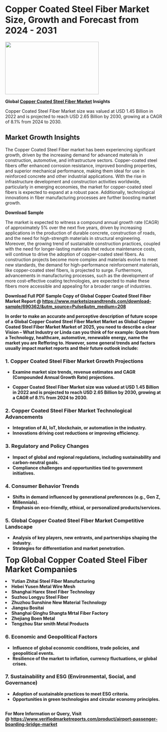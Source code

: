 <H1>Copper Coated Steel Fiber Market Size, Growth and Forecast from 2024 - 2031</H1><img class="aligncenter size-medium wp-image-584254" src="https://thirdeyenews.in/wp-content/uploads/2024/09/Global-Market-Research-300x168.jpeg" alt="" width="300" height="168" /><p><strong>Global&nbsp;<a href="https://www.marketsizeandtrends.com/download-sample/690362/&amp;utm_source=Pulse&amp;utm_medium=208">Copper Coated Steel Fiber Market</a> Insights</strong></p><p>Copper Coated Steel Fiber Market size was valued at USD 1.45 Billion in 2022 and is projected to reach USD 2.65 Billion by 2030, growing at a CAGR of 8.1% from 2024 to 2030.</p><p><h2>Market Growth Insights</h2> <p>The Copper Coated Steel Fiber market has been experiencing significant growth, driven by the increasing demand for advanced materials in construction, automotive, and infrastructure sectors. Copper-coated steel fibers offer enhanced corrosion resistance, improved bonding properties, and superior mechanical performance, making them ideal for use in reinforced concrete and other industrial applications. With the rise in infrastructure development and construction activities worldwide, particularly in emerging economies, the market for copper-coated steel fibers is expected to expand at a robust pace. Additionally, technological innovations in fiber manufacturing processes are further boosting market growth.</p> <p><strong>Download Sample</strong></p> <p>The market is expected to witness a compound annual growth rate (CAGR) of approximately 5% over the next five years, driven by increasing applications in the production of durable concrete, construction of roads, and the need for high-strength materials in structural engineering. Moreover, the growing trend of sustainable construction practices, coupled with the need for longer-lasting materials that reduce maintenance costs, will continue to drive the adoption of copper-coated steel fibers. As construction projects become more complex and materials evolve to meet new standards, the demand for high-performance reinforcement materials, like copper-coated steel fibers, is projected to surge. Furthermore, advancements in manufacturing processes, such as the development of more cost-effective coating technologies, are expected to make these fibers more accessible and appealing for a broader range of industries. <p><strong></p><p><span class=""><strong>Download Full PDF Sample Copy of Global Copper Coated Steel Fiber Market Report</strong> @ <a href="https://www.marketsizeandtrends.com/download-sample/690362/&amp;utm_source=Pulse&amp;utm_medium=208" target="_blank">https://www.marketsizeandtrends.com/download-sample/690362/&amp;utm_source=Pulse&amp;utm_medium=208</a></span></p><p>In order to make an accurate and perceptive description of future scope of a Global&nbsp;Copper Coated Steel Fiber Market Market as Global&nbsp;Copper Coated Steel Fiber Market Market of 2025, you need to describe a clear Vision &ndash; What Industry or Linda can you think of for example: Quote from a Technology, healthcare, automotive, renewable energy, name the market you are Reffering to. However, some general trends and factors usually impact market reports and their future outlook include:</p><h3>1.&nbsp;<strong>Copper Coated Steel Fiber Market Growth Projections</strong></h3><ul><li>Examine market size trends, revenue estimates and CAGR (Compounded Annual Growth Rate) projections.</li><li><p>Copper Coated Steel Fiber Market size was valued at USD 1.45 Billion in 2022 and is projected to reach USD 2.65 Billion by 2030, growing at a CAGR of 8.1% from 2024 to 2030.</p></li></ul><h3>2.&nbsp;<strong>Copper Coated Steel Fiber Market Technological Advancements</strong></h3><ul><li>Integration of AI, IoT, blockchain, or automation in the industry.</li><li>Innovations driving cost reductions or improving efficiency.</li></ul><h3>3.&nbsp;<strong>Regulatory and Policy Changes</strong></h3><ul><li>Impact of global and regional regulations, including sustainability and carbon-neutral goals.</li><li>Compliance challenges and opportunities tied to government initiatives.</li></ul><h3>4.&nbsp;<strong>Consumer Behavior Trends</strong></h3><ul><li>Shifts in demand influenced by generational preferences (e.g., Gen Z, Millennials).</li><li>Emphasis on eco-friendly, ethical, or personalized products/services.</li></ul><h3>5.&nbsp;<strong>Global Copper Coated Steel Fiber Market Competitive Landscape</strong></h3><ul><li>Analysis of key players, new entrants, and partnerships shaping the industry.</li><li>Strategies for differentiation and market penetration.</li></ul><p data-pm-slice="1 1 []"><span style="color: inherit; font-family: inherit; font-size: 25px;">Top Global Copper Coated Steel Fiber Market Companies</span></p><div class="" data-test-id=""><p><li>Yutian Zhitai Steel Fiber Manufacturing</li><li> Hebei Yusen Metal Wire Mesh</li><li> Shanghai Harex Steel Fiber Technology</li><li> Suzhou Longyu Steel Fiber</li><li> Zhuzhou Sunshine New Material Technology</li><li> Jiangsu Bositai</li><li> Shanghai Qinghu Shangta Mrtal Fiber Factory</li><li> Zhejiang Boen Metal</li><li> Tengzhou Star smith Metal Products</li></p></div><h3>6.&nbsp;<strong>Economic and Geopolitical Factors</strong></h3><ul><li>Influence of global economic conditions, trade policies, and geopolitical events.</li><li>Resilience of the market to inflation, currency fluctuations, or global crises.</li></ul><h3>7.&nbsp;<strong>Sustainability and ESG (Environmental, Social, and Governance)</strong></h3><ul><li>Adoption of sustainable practices to meet ESG criteria.</li><li>Opportunities in green technologies and circular economy principles.</li></ul><h2><strong style="font-size: 14px;">For More Information or Query, Visit @&nbsp;</strong><a style="background-color: #ffffff; font-size: 14px;" href="https://www.marketsizeandtrends.com/report/copper-coated-steel-fiber-market/" target="_blank">https://www.verifiedmarketreports.com/product/airport-passenger-boarding-bridge-market</a></h2>
